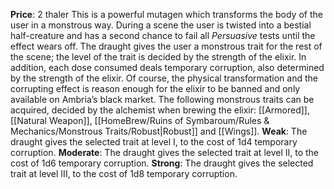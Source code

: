 **Price**: 2 thaler
This is a powerful mutagen which transforms the body of the user in a monstrous way. During a scene the user is twisted into a bestial half-creature and has a second chance to fail all *Persuasive* tests until the effect wears off. The draught gives the user a monstrous trait for the rest of the scene; the level of the trait is decided by the strength of the elixir. In addition, each dose consumed deals temporary corruption, also determined by the strength of the elixir. Of course, the physical transformation and the corrupting effect is reason enough for the elixir to be banned and only available on Ambria’s black market.
The following monstrous traits can be acquired, decided by the alchemist when brewing the elixir: [[Armored]], [[Natural Weapon]], [[HomeBrew/Ruins of Symbaroum/Rules & Mechanics/Monstrous Traits/Robust|Robust]] and [[Wings]].
**Weak**: The draught gives the selected trait at level I, to the cost of 1d4 temporary corruption. 
**Moderate**: The draught gives the selected trait at level II, to the cost of 1d6 temporary corruption. 
**Strong**: The draught gives the selected trait at level III, to the cost of 1d8 temporary corruption.